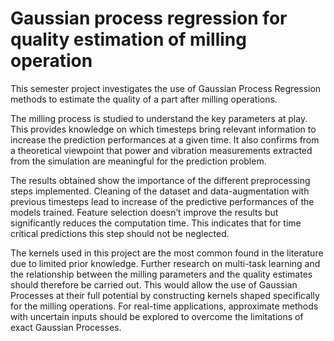 # Gaussian process regression for quality estimation of milling operation

This semester project investigates the use of Gaussian Process Regression methods to estimate the quality of a part after milling operations. 

The milling process is studied to understand the key parameters at play. This provides knowledge on which timesteps bring relevant information to increase the prediction performances at a given time. It also confirms from a theoretical viewpoint that power and vibration measurements extracted from the simulation are meaningful for the prediction problem.

The results obtained show the importance of the different preprocessing steps implemented. Cleaning of the dataset and data-augmentation with previous timesteps lead to
increase of the predictive performances of the models trained. Feature selection doesn’t improve the results but significantly reduces the computation time. This indicates that for time critical predictions this step should not be neglected. 

The kernels used in this project are the most common found in the literature due to limited prior knowledge. Further research on multi-task learning and the relationship between the milling parameters and the quality estimates should therefore be carried out. This would allow the use of Gaussian Processes at their full potential by constructing kernels shaped specifically for the milling operations. For real-time applications, approximate methods with uncertain inputs should be explored to overcome the limitations of exact Gaussian Processes.
